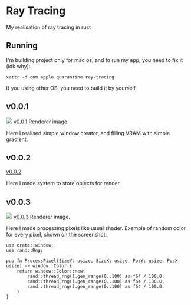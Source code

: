 # Ray Tracing
My realisation of ray tracing in rust

## Running
I'm building project only for mac os, and to run my app, you need to fix it (idk why):
```
xattr -d com.apple.quarantine ray-tracing
```
If you using other OS, you need to build it by yourself.

## v0.0.1
![](https://github.com/LeviiLovie/ray-tracing/blob/main/versions/v0.0.1.png)
[v0.0.1](https://github.com/LeviiLovie/ray-tracing/releases/tag/v0.0.1) Renderer image.

Here I realised simple window creator, and filling VRAM with simple gradient.

## v0.0.2
[v0.0.2](https://github.com/LeviiLovie/ray-tracing/releases/tag/v0.0.2)

Here I made system to store objects for render.

## v0.0.3
![](https://github.com/LeviiLovie/ray-tracing/blob/main/versions/v0.0.3.png)
[v0.0.3](https://github.com/LeviiLovie/ray-tracing/releases/tag/v0.0.3) Renderer image.

Here I made processing pixels like usual shader. Example of random color for every pixel, shown on the screenshot:
```
use crate::window;
use rand::Rng;

pub fn ProcessPixel(SizeY: usize, SizeX: usize, PosY: usize, PosX: usize) -> window::Color {
    return window::Color::new(
        rand::thread_rng().gen_range(0..100) as f64 / 100.0,
        rand::thread_rng().gen_range(0..100) as f64 / 100.0,
        rand::thread_rng().gen_range(0..100) as f64 / 100.0,
    ) 
}
```
